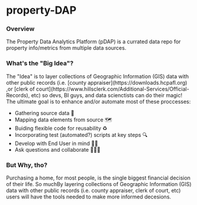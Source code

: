 # property-DAP

<h3> Overview </h3>
The Property Data Analytics Platform (pDAP) is a currated data repo for property info/metrics from multiple data sources. <br/>

<h3> What's the "Big Idea"? </h3>
The "Idea" is to layer collections of Geographic Information (GIS) data with other public records (i.e. [county appraiser](https://downloads.hcpafl.org) ,or [clerk of court](https://www.hillsclerk.com/Additional-Services/Official-Records), etc) so devs, BI guys, and data scienctists can do their magic! <br/>
The ultimate goal is to enhance and/or automate most of these proccesses:<br/>

- Gathering source data 📝 
- Mapping data elements from source 🗺️ 
- Buiding flexible code for reusability ♻️ 
- Incorporating test (automated?) scripts at key steps 🔍
- Develop with End User in mind 🤷‍♂️
- Ask questions and collaborate 🧑‍🤝‍🧑


<h3> But Why, tho? </h3>
Purchasing a home, for most people, is the single biggest financial decision of their life. So muchBy layering collections of Geographic Information (GIS) data with other public records (i.e. county appraiser, clerk of court, etc)  <br/>
users will have the tools needed to make more informed decesions.

